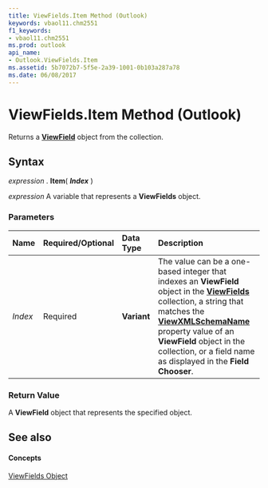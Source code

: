 ```yaml
---
title: ViewFields.Item Method (Outlook)
keywords: vbaol11.chm2551
f1_keywords:
- vbaol11.chm2551
ms.prod: outlook
api_name:
- Outlook.ViewFields.Item
ms.assetid: 5b7072b7-5f5e-2a39-1001-0b103a287a78
ms.date: 06/08/2017
---
```



# ViewFields.Item Method (Outlook)

Returns a **[ViewField](viewfield-object-outlook.md)** object from the collection.


## Syntax

 _expression_ . **Item**( **_Index_** )

 _expression_ A variable that represents a **ViewFields** object.


### Parameters



|**Name**|**Required/Optional**|**Data Type**|**Description**|
|:-----|:-----|:-----|:-----|
| _Index_|Required| **Variant**|The value can be a one-based integer that indexes an **ViewField** object in the **[ViewFields](viewfields-object-outlook.md)** collection, a string that matches the **[ViewXMLSchemaName](viewfield-viewxmlschemaname-property-outlook.md)** property value of an **ViewField** object in the collection, or a field name as displayed in the **Field Chooser**.|

### Return Value

A **ViewField** object that represents the specified object.


## See also


#### Concepts


[ViewFields Object](viewfields-object-outlook.md)

